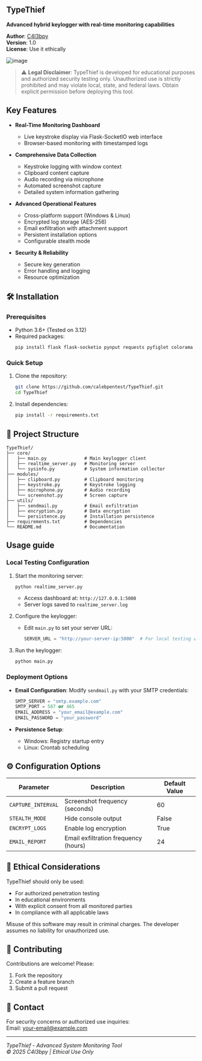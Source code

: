 ## TypeThief 

**Advanced hybrid keylogger with real-time monitoring capabilities**

**Author**: [C4l3bpy](https://github.com/calebpentest)  
**Version**: 1.0  
**License**: Use it ethically

![image](https://github.com/user-attachments/assets/d6879dab-ac55-48af-84f3-ad747bc0a650)



> ⚠️ **Legal Disclaimer**: TypeThief is developed for educational purposes and authorized security testing only. Unauthorized use is strictly prohibited and may violate local, state, and federal laws. Obtain explicit permission before deploying this tool.

## Key Features

- **Real-Time Monitoring Dashboard**
  - Live keystroke display via Flask-SocketIO web interface
  - Browser-based monitoring with timestamped logs

- **Comprehensive Data Collection**
  - Keystroke logging with window context
  - Clipboard content capture
  - Audio recording via microphone
  - Automated screenshot capture
  - Detailed system information gathering

- **Advanced Operational Features**
  - Cross-platform support (Windows & Linux)
  - Encrypted log storage (AES-256)
  - Email exfiltration with attachment support
  - Persistent installation options
  - Configurable stealth mode

- **Security & Reliability**
  - Secure key generation
  - Error handling and logging
  - Resource optimization

## 🛠️ Installation

### Prerequisites
- Python 3.6+ (Tested on 3.12)
- Required packages:
  ```bash
  pip install flask flask-socketio pynput requests pyfiglet colorama cryptography
  ```

### Quick Setup
1. Clone the repository:
   ```bash
   git clone https://github.com/calebpentest/TypeThief.git
   cd TypeThief
   ```

2. Install dependencies:
   ```bash
   pip install -r requirements.txt
   ```

## 📂 Project Structure
```
TypeThief/
├── core/
│   ├── main.py              # Main keylogger client
│   ├── realtime_server.py   # Monitoring server
│   └── sysinfo.py           # System information collector
├── modules/
│   ├── clipboard.py         # Clipboard monitoring
│   ├── keystroke.py         # Keystroke logging
│   ├── microphone.py        # Audio recording
│   └── screenshot.py        # Screen capture
├── utils/
│   ├── sendmail.py          # Email exfiltration
│   ├── encryption.py        # Data encryption
│   └── persistence.py       # Installation persistence
├── requirements.txt         # Dependencies
└── README.md                # Documentation
```

## Usage guide

### Local Testing Configuration
1. Start the monitoring server:
   ```bash
   python realtime_server.py
   ```
   - Access dashboard at: `http://127.0.0.1:5000`
   - Server logs saved to `realtime_server.log`

2. Configure the keylogger:
   - Edit `main.py` to set your server URL:
     ```python
     SERVER_URL = "http://your-server-ip:5000"  # For local testing use "http://127.0.0.1:5000"
     ```

3. Run the keylogger:
   ```bash
   python main.py
   ```

### Deployment Options
- **Email Configuration**:
  Modify `sendmail.py` with your SMTP credentials:
  ```python
  SMTP_SERVER = "smtp.example.com"
  SMTP_PORT = 587 or 465
  EMAIL_ADDRESS = "your_email@example.com"
  EMAIL_PASSWORD = "your_password"
  ```

- **Persistence Setup**:
  - Windows: Registry startup entry
  - Linux: Crontab scheduling

## ⚙️ Configuration Options
| Parameter          | Description                          | Default Value          |
|--------------------|--------------------------------------|------------------------|
| `CAPTURE_INTERVAL` | Screenshot frequency (seconds)       | 60                     |
| `STEALTH_MODE`     | Hide console output                  | False                  |
| `ENCRYPT_LOGS`     | Enable log encryption                | True                   |
| `EMAIL_REPORT`     | Email exfiltration frequency (hours) | 24                     |

## 📜 Ethical Considerations
TypeThief should only be used:
- For authorized penetration testing
- In educational environments
- With explicit consent from all monitored parties
- In compliance with all applicable laws

Misuse of this software may result in criminal charges. The developer assumes no liability for unauthorized use.

## 🤝 Contributing
Contributions are welcome! Please:
1. Fork the repository
2. Create a feature branch
3. Submit a pull request

## 📧 Contact
For security concerns or authorized use inquiries:  
Email: [your-email@example.com](mailto:calebepentest@gmail.com)

---

*TypeThief - Advanced System Monitoring Tool*  
*© 2025 C4l3bpy | Ethical Use Only*
